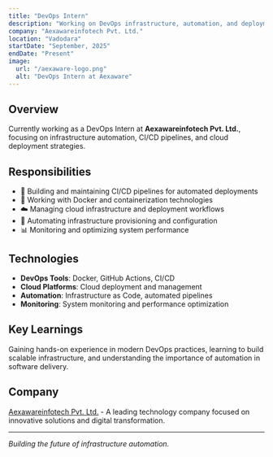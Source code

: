 ```yaml
---
title: "DevOps Intern"
description: "Working on DevOps infrastructure, automation, and deployment pipelines at Aexawareinfotech Pvt. Ltd."
company: "Aexawareinfotech Pvt. Ltd."
location: "Vadodara"
startDate: "September, 2025"
endDate: "Present"
image:
  url: "/aexaware-logo.png"
  alt: "DevOps Intern at Aexaware"
---
```


## Overview

Currently working as a DevOps Intern at **Aexawareinfotech Pvt. Ltd.**, focusing on infrastructure automation, CI/CD pipelines, and cloud deployment strategies.

## Responsibilities

- 🚀 Building and maintaining CI/CD pipelines for automated deployments
- 🐳 Working with Docker and containerization technologies
- ☁️ Managing cloud infrastructure and deployment workflows
- 🔧 Automating infrastructure provisioning and configuration
- 📊 Monitoring and optimizing system performance

## Technologies

- **DevOps Tools**: Docker, GitHub Actions, CI/CD
- **Cloud Platforms**: Cloud deployment and management
- **Automation**: Infrastructure as Code, automated pipelines
- **Monitoring**: System monitoring and performance optimization

## Key Learnings

Gaining hands-on experience in modern DevOps practices, learning to build scalable infrastructure, and understanding the importance of automation in software delivery.

## Company

[Aexawareinfotech Pvt. Ltd.](https://aexaware.com) - A leading technology company focused on innovative solutions and digital transformation.

---

_Building the future of infrastructure automation._
